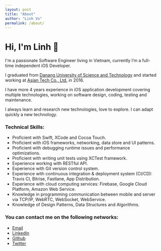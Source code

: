 ```yaml
---
layout: post
title: "About"
author: "Linh Vo"
permalink: /about/
---
```


# Hi, I'm Linh 👋

I'm a passionate Software Engineer living in Vietnam, currently I’m a full-time independent iOS Developer.

I graduated from [Danang University of Science and Technology](https://vi.wikipedia.org/wiki/Trường_Đại_học_Bách_khoa,_Đại_học_Đà_Nẵng) and started working at [Asian Tech Co., Ltd.](https://asiantech.vn/) in 2016.

I have more 4 years experience in iOS application development covering multiple technologies, working on software design, coding, testing and maintenance.

I always learn and research new technologies, love to explore. I can adapt quickly a new technology.

### Technical Skills:

- Proficient with Swift, XCode and Cocoa Touch.
- Proficient with iOS frameworks, networking, data store and UI patterns.
- Proficient with debugging runtime issues and performance optimizations.
- Proficient with writing unit tests using XCTest framework.
- Experience working with RESTful API.
- Experience with Git version control system.
- Experience with continuous integration & deployment system (CI/CD): Travis CI, Bitrise, Fastlane, App Distribution.
- Experience with cloud computing services: Firebase, Google Cloud Platform, Amazon Web Service.
- Knowledge in programming communication between mobile and server via TCP/IP, WebRTC, WebSocket, WebService.
- Knowledge of Design Patterns, Data Structures and Algorithms.

### You can contact me on the following networks:

- [Email](mailto:duylinh158@gmail.com)
- [LinkedIn](https://linkedin.com/in/duylinh158)
- [Github](https://github.com/dlsolution)
- [Twitter](https://twitter.com/duylinh158)
